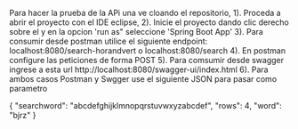 Para hacer la prueba de la APi una ve cloando el repositorio, 
1). Proceda a abrir el proyecto con el IDE eclipse, 
2). Inicie el proyecto dando clic derecho sobre el y en la opcion 'run as" seleccione 'Spring Boot App'
3). Para consumir desde postman utilice el siguiente endpoint: localhost:8080/search-horandvert o localhost:8080/search
4). En postman configure las peticiones de forma POST
5). Para comsumir desde swagger ingrese a esta url http://localhost:8080/swagger-ui/index.html
6). Para ambos casos Postman y Swgger use el siguiente JSON para pasar como parametro

{
"searchword": "abcdefghijklmnopqrstuvwxyzabcdef",
"rows": 4,
"word": "bjrz"
}
